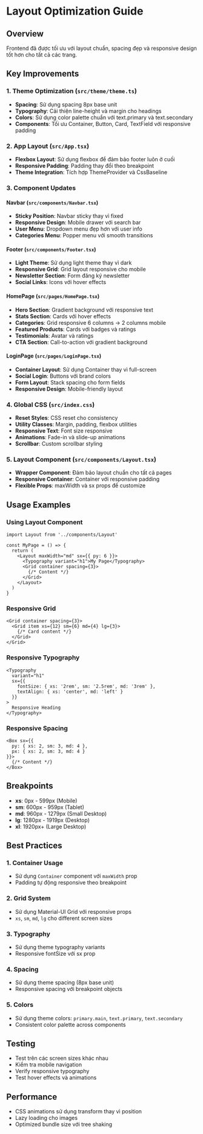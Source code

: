# Layout Optimization Guide

## Overview
Frontend đã được tối ưu với layout chuẩn, spacing đẹp và responsive design tốt hơn cho tất cả các trang.

## Key Improvements

### 1. Theme Optimization (`src/theme/theme.ts`)
- **Spacing**: Sử dụng spacing 8px base unit
- **Typography**: Cải thiện line-height và margin cho headings
- **Colors**: Sử dụng color palette chuẩn với text.primary và text.secondary
- **Components**: Tối ưu Container, Button, Card, TextField với responsive padding

### 2. App Layout (`src/App.tsx`)
- **Flexbox Layout**: Sử dụng flexbox để đảm bảo footer luôn ở cuối
- **Responsive Padding**: Padding thay đổi theo breakpoint
- **Theme Integration**: Tích hợp ThemeProvider và CssBaseline

### 3. Component Updates

#### Navbar (`src/components/Navbar.tsx`)
- **Sticky Position**: Navbar sticky thay vì fixed
- **Responsive Design**: Mobile drawer với search bar
- **User Menu**: Dropdown menu đẹp hơn với user info
- **Categories Menu**: Popper menu với smooth transitions

#### Footer (`src/components/Footer.tsx`)
- **Light Theme**: Sử dụng light theme thay vì dark
- **Responsive Grid**: Grid layout responsive cho mobile
- **Newsletter Section**: Form đăng ký newsletter
- **Social Links**: Icons với hover effects

#### HomePage (`src/pages/HomePage.tsx`)
- **Hero Section**: Gradient background với responsive text
- **Stats Section**: Cards với hover effects
- **Categories**: Grid responsive 6 columns → 2 columns mobile
- **Featured Products**: Cards với badges và ratings
- **Testimonials**: Avatar và ratings
- **CTA Section**: Call-to-action với gradient background

#### LoginPage (`src/pages/LoginPage.tsx`)
- **Container Layout**: Sử dụng Container thay vì full-screen
- **Social Login**: Buttons với brand colors
- **Form Layout**: Stack spacing cho form fields
- **Responsive Design**: Mobile-friendly layout

### 4. Global CSS (`src/index.css`)
- **Reset Styles**: CSS reset cho consistency
- **Utility Classes**: Margin, padding, flexbox utilities
- **Responsive Text**: Font size responsive
- **Animations**: Fade-in và slide-up animations
- **Scrollbar**: Custom scrollbar styling

### 5. Layout Component (`src/components/Layout.tsx`)
- **Wrapper Component**: Đảm bảo layout chuẩn cho tất cả pages
- **Responsive Container**: Container với responsive padding
- **Flexible Props**: maxWidth và sx props để customize

## Usage Examples

### Using Layout Component
```tsx
import Layout from '../components/Layout'

const MyPage = () => {
  return (
    <Layout maxWidth="md" sx={{ py: 6 }}>
      <Typography variant="h1">My Page</Typography>
      <Grid container spacing={3}>
        {/* Content */}
      </Grid>
    </Layout>
  )
}
```

### Responsive Grid
```tsx
<Grid container spacing={3}>
  <Grid item xs={12} sm={6} md={4} lg={3}>
    {/* Card content */}
  </Grid>
</Grid>
```

### Responsive Typography
```tsx
<Typography 
  variant="h1" 
  sx={{ 
    fontSize: { xs: '2rem', sm: '2.5rem', md: '3rem' },
    textAlign: { xs: 'center', md: 'left' }
  }}
>
  Responsive Heading
</Typography>
```

### Responsive Spacing
```tsx
<Box sx={{ 
  py: { xs: 2, sm: 3, md: 4 },
  px: { xs: 2, sm: 3, md: 4 }
}}>
  {/* Content */}
</Box>
```

## Breakpoints
- **xs**: 0px - 599px (Mobile)
- **sm**: 600px - 959px (Tablet)
- **md**: 960px - 1279px (Small Desktop)
- **lg**: 1280px - 1919px (Desktop)
- **xl**: 1920px+ (Large Desktop)

## Best Practices

### 1. Container Usage
- Sử dụng `Container` component với `maxWidth` prop
- Padding tự động responsive theo breakpoint

### 2. Grid System
- Sử dụng Material-UI Grid với responsive props
- `xs`, `sm`, `md`, `lg` cho different screen sizes

### 3. Typography
- Sử dụng theme typography variants
- Responsive fontSize với sx prop

### 4. Spacing
- Sử dụng theme spacing (8px base unit)
- Responsive spacing với breakpoint objects

### 5. Colors
- Sử dụng theme colors: `primary.main`, `text.primary`, `text.secondary`
- Consistent color palette across components

## Testing
- Test trên các screen sizes khác nhau
- Kiểm tra mobile navigation
- Verify responsive typography
- Test hover effects và animations

## Performance
- CSS animations sử dụng transform thay vì position
- Lazy loading cho images
- Optimized bundle size với tree shaking 